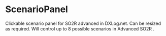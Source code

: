 # ScenarioPanel
Clickable scenario panel for SO2R advanced in DXLog.net. 
Can be resized as required. Will control up to 8 possible scenarios in Advanced SO2R .
